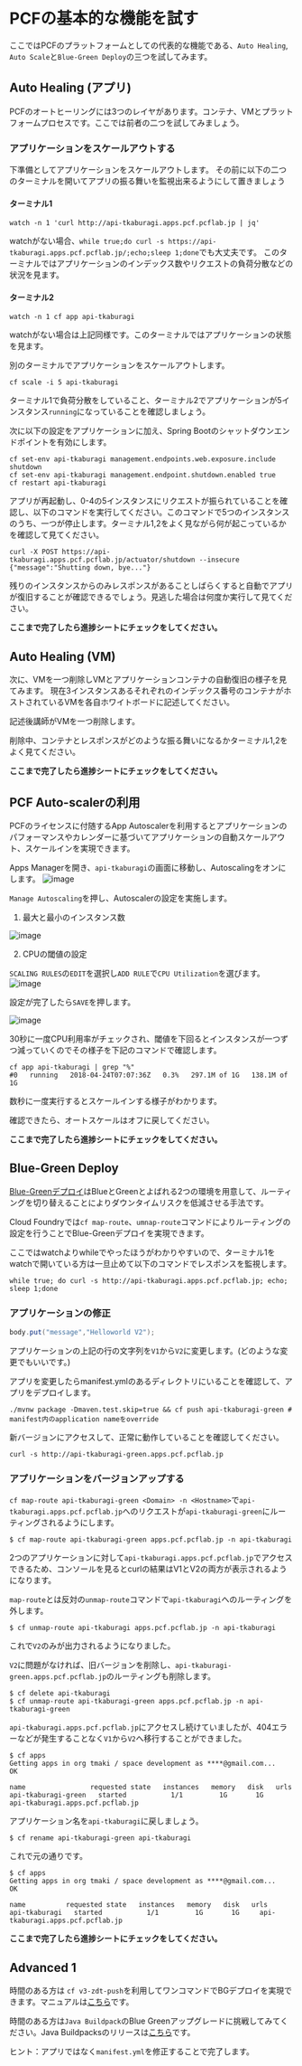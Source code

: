 # PCFの基本的な機能を試す
ここではPCFのプラットフォームとしての代表的な機能である、`Auto Healing`, `Auto Scale`と`Blue-Green Deploy`の三つを試してみます。

## Auto Healing (アプリ)
PCFのオートヒーリングには3つのレイヤがあります。コンテナ、VMとプラットフォームプロセスです。ここでは前者の二つを試してみましょう。

### アプリケーションをスケールアウトする
下準備としてアプリケーションをスケールアウトします。
その前に以下の二つのターミナルを開いてアプリの振る舞いを監視出来るようにして置きましょう

#### ターミナル1
```shell
watch -n 1 'curl http://api-tkaburagi.apps.pcf.pcflab.jp | jq'
```
watchがない場合、`while true;do curl -s https://api-tkaburagi.apps.pcf.pcflab.jp/;echo;sleep 1;done`でも大丈夫です。
このターミナルではアプリケーションのインデックス数やリクエストの負荷分散などの状況を見ます。

#### ターミナル2
```shell
watch -n 1 cf app api-tkaburagi
```
watchがない場合は上記同様です。このターミナルではアプリケーションの状態を見ます。

別のターミナルでアプリケーションをスケールアウトします。
```shell
cf scale -i 5 api-tkaburagi
```
ターミナル1で負荷分散をしていること、ターミナル2でアプリケーションが5インスタンス`running`になっていることを確認しましょう。

次に以下の設定をアプリケーションに加え、Spring Bootのシャットダウンエンドポイントを有効にします。
```shell
cf set-env api-tkaburagi management.endpoints.web.exposure.include shutdown
cf set-env api-tkaburagi management.endpoint.shutdown.enabled true
cf restart api-tkaburagi
```

アプリが再起動し、0-4の5インスタンスにリクエストが振られていることを確認し、以下のコマンドを実行してください。このコマンドで5つのインスタンスのうち、一つが停止します。ターミナル1,2をよく見ながら何が起こっているかを確認して見てください。
```console
curl -X POST https://api-tkaburagi.apps.pcf.pcflab.jp/actuator/shutdown --insecure
{"message":"Shutting down, bye..."}
```
残りのインスタンスからのみレスポンスがあることしばらくすると自動でアプリが復旧することが確認できるでしょう。見逃した場合は何度か実行して見てください。

**ここまで完了したら進捗シートにチェックをしてください。**

## Auto Healing (VM)
次に、VMを一つ削除しVMとアプリケーションコンテナの自動復旧の様子を見てみます。 現在3インスタンスあるそれぞれのインデックス番号のコンテナがホストされているVMを各自ホワイトボードに記述してください。

記述後講師がVMを一つ削除します。

削除中、コンテナとレスポンスがどのような振る舞いになるかターミナル1,2をよく見てください。

**ここまで完了したら進捗シートにチェックをしてください。**

## PCF Auto-scalerの利用
PCFのライセンスに付随するApp Autoscalerを利用するとアプリケーションのパフォーマンスやカレンダーに基づいてアプリケーションの自動スケールアウト、スケールインを実現できます。


Apps Managerを開き、`api-tkaburagi`の画面に移動し、Autoscalingをオンにします。
![image](https://storage.googleapis.com/pcf-workshop/autoscale.png)

`Manage Autoscaling`を押し、Autoscalerの設定を実施します。

1. 最大と最小のインスタンス数

![image](https://storage.googleapis.com/pcf-workshop/autoscale2.png)

2. CPUの閾値の設定

`SCALING RULES`の`EDIT`を選択し`ADD RULE`で`CPU Utilization`を選びます。
![image](https://storage.googleapis.com/pcf-workshop/autoscale3.png)

設定が完了したら`SAVE`を押します。

![image](https://storage.googleapis.com/pcf-workshop/autoscale4.png)

30秒に一度CPU利用率がチェックされ、閾値を下回るとインスタンスが一つずつ減っていくのでその様子を下記のコマンドで確認します。

```console
cf app api-tkaburagi | grep "%"
#0   running   2018-04-24T07:07:36Z   0.3%   297.1M of 1G   138.1M of 1G
```

数秒に一度実行するとスケールインする様子がわかります。

確認できたら、オートスケールはオフに戻してください。

**ここまで完了したら進捗シートにチェックをしてください。**

## Blue-Green Deploy
[Blue-Greenデプロイ](http://martinfowler.com/bliki/BlueGreenDeployment.html)はBlueとGreenとよばれる2つの環境を用意して、ルーティングを切り替えることによりダウンタイムリスクを低減させる手法です。

Cloud Foundryでは`cf map-route`、`umnap-route`コマンドによりルーティングの設定を行うことでBlue-Greenデプロイを実現できます。

ここではwatchよりwhileでやったほうがわかりやすいので、ターミナル1をwatchで開いている方は一旦止めて以下のコマンドでレスポンスを監視します。
```shell
while true; do curl -s http://api-tkaburagi.apps.pcf.pcflab.jp; echo; sleep 1;done
```

### アプリケーションの修正
```java
body.put("message","Helloworld V2");
```
アプリケーションの上記の行の文字列を`V1`から`V2`に変更します。(どのような変更でもいいです。)

アプリを変更したらmanifest.ymlのあるディレクトリにいることを確認して、アプリをデプロイします。
```shell
./mvnw package -Dmaven.test.skip=true && cf push api-tkaburagi-green # manifest内のapplication nameをoverride
```

新バージョンにアクセスして、正常に動作していることを確認してください。

```shell
curl -s http://api-tkaburagi-green.apps.pcf.pcflab.jp
```

### アプリケーションをバージョンアップする
`cf map-route api-tkaburagi-green <Domain> -n <Hostname>`で`api-tkaburagi.apps.pcf.pcflab.jp`へのリクエストが`api-tkaburagi-green`にルーティングされるようにします。

```shell
$ cf map-route api-tkaburagi-green apps.pcf.pcflab.jp -n api-tkaburagi
```

2つのアプリケーションに対して`api-tkaburagi.apps.pcf.pcflab.jp`でアクセスできるため、コンソールを見るとcurlの結果はV1とV2の両方が表示されるようになります。

`map-route`とは反対の`unmap-route`コマンドで`api-tkaburagi`へのルーティングを外します。

``` shell
$ cf unmap-route api-tkaburagi apps.pcf.pcflab.jp -n api-tkaburagi
```

これで`V2`のみが出力されるようになりました。


`V2`に問題がなければ、旧バージョンを削除し、`api-tkaburagi-green.apps.pcf.pcflab.jp`のルーティングも削除します。

``` console
$ cf delete api-tkaburagi
$ cf unmap-route api-tkaburagi-green apps.pcf.pcflab.jp -n api-tkaburagi-green
```


`api-tkaburagi.apps.pcf.pcflab.jp`にアクセスし続けていましたが、404エラーなどが発生することなく`V1`から`V2`へ移行することができました。

``` console
$ cf apps
Getting apps in org tmaki / space development as ****@gmail.com...
OK

name                requested state   instances   memory   disk   urls   
api-tkaburagi-green   started           1/1         1G       1G     api-tkaburagi.apps.pcf.pcflab.jp
```

アプリケーション名を`api-tkaburagi`に戻しましょう。

``` console
$ cf rename api-tkaburagi-green api-tkaburagi
```

これで元の通りです。

``` console
$ cf apps
Getting apps in org tmaki / space development as ****@gmail.com...
OK

name          requested state   instances   memory   disk   urls   
api-tkaburagi   started           1/1         1G       1G     api-tkaburagi.apps.pcf.pcflab.jp
```

**ここまで完了したら進捗シートにチェックをしてください。**

## Advanced 1 
時間のある方は `cf v3-zdt-push`を利用してワンコマンドでBGデプロイを実現できます。マニュアルは[こちら](https://docs.cloudfoundry.org/devguide/deploy-apps/zero-downtime.html)です。

時間のある方は`Java Buildpack`のBlue Greenアップグレードに挑戦してみてください。Java Buildpacksのリリースは[こちら](https://github.com/cloudfoundry/java-buildpack/releases)です。

ヒント：アプリではなく`manifest.yml`を修正することで完了します。

